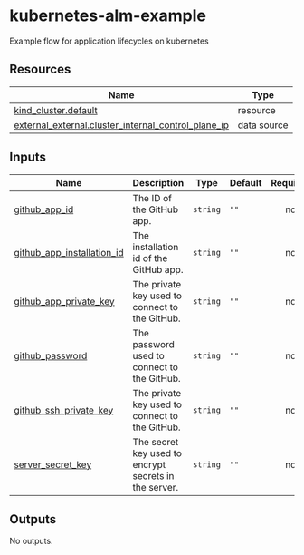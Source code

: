 # kubernetes-alm-example
Example flow for application lifecycles on kubernetes

<!-- BEGIN_TF_DOCS -->
## Resources

| Name | Type |
|------|------|
| [kind_cluster.default](https://registry.terraform.io/providers/tehcyx/kind/latest/docs/resources/cluster) | resource |
| [external_external.cluster_internal_control_plane_ip](https://registry.terraform.io/providers/hashicorp/external/latest/docs/data-sources/external) | data source |

## Inputs

| Name | Description | Type | Default | Required |
|------|-------------|------|---------|:--------:|
| <a name="input_github_app_id"></a> [github\_app\_id](#input\_github\_app\_id) | The ID of the GitHub app. | `string` | `""` | no |
| <a name="input_github_app_installation_id"></a> [github\_app\_installation\_id](#input\_github\_app\_installation\_id) | The installation id of the GitHub app. | `string` | `""` | no |
| <a name="input_github_app_private_key"></a> [github\_app\_private\_key](#input\_github\_app\_private\_key) | The private key used to connect to the GitHub. | `string` | `""` | no |
| <a name="input_github_password"></a> [github\_password](#input\_github\_password) | The password used to connect to the GitHub. | `string` | `""` | no |
| <a name="input_github_ssh_private_key"></a> [github\_ssh\_private\_key](#input\_github\_ssh\_private\_key) | The private key used to connect to the GitHub. | `string` | `""` | no |
| <a name="input_server_secret_key"></a> [server\_secret\_key](#input\_server\_secret\_key) | The secret key used to encrypt secrets in the server. | `string` | `""` | no |

## Outputs

No outputs.
<!-- END_TF_DOCS -->

